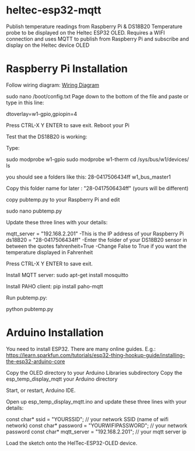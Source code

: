 # heltec-esp32-mqtt
Publish temperature readings from Raspberry Pi &amp; DS18B20 Temperature probe to be displayed on the Heltec ESP32 OLED. Requires a WIFI connection and uses MQTT to publish from Raspberry Pi and subscribe and display on the Heltec device OLED

# Raspberry Pi Installation

Follow wiring diagram: <a href="http://goo.gl/zYhm6f">Wiring Diagram</a>

sudo nano /boot/config.txt 
Page down to the bottom of the file and paste or type in this line:

dtoverlay=w1-gpio,gpiopin=4

Press CTRL-X Y ENTER to save exit. 
Reboot your Pi

Test that the DS18B20 is working:

Type:
 
sudo modprobe w1-gpio
sudo modprobe w1-therm
cd /sys/bus/w1/devices/
ls 

you should see a folders like this:
28-0417506434ff  w1_bus_master1

Copy this folder name for later  : "28-0417506434ff" (yours will be different)

copy pubtemp.py to your Raspberry Pi and edit

sudo nano pubtemp.py

Update these three lines with your details:

mqtt_server = "192.168.2.201" -This is the IP address of your Raspberry Pi
ds18B20 = "28-0417506434ff"   -Enter the folder of your DS18B20 sensor in between the quotes
fahrenheit=True  			          -Change False to True if you want the temperature displayed in Fahrenheit

Press CTRL-X Y ENTER to save exit. 

Install MQTT server:
sudo apt-get install mosquitto

Install PAHO client:
pip install paho-mqtt

Run pubtemp.py:

python pubtemp.py

# Arduino Installation

You need to install ESP32. There are many online guides. E.g.: https://learn.sparkfun.com/tutorials/esp32-thing-hookup-guide/installing-the-esp32-arduino-core

Copy the OLED directory to your Arduino Libraries subdirectory
Copy the esp_temp_display_mqtt your Arduino directory 

Start, or restart, Arduino IDE.

Open up esp_temp_display_mqtt.ino and update these three lines with your details:

const char* ssid     = "YOURSSID";          // your network SSID (name of wifi network)
const char* password = "YOURWIFIPASSWORD";     // your network password
const char* mqtt_server = "192.168.2.201"; // your mqtt server ip

Load the sketch onto the HelTec-ESP32-OLED device. 






